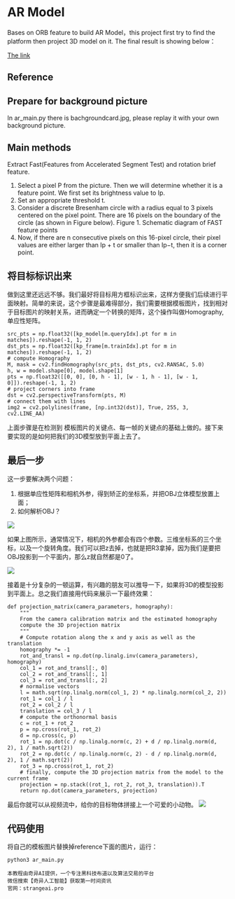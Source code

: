 # AR Model

Bases on ORB feature to build AR Model，this project first try to find the platform then project 3D model on it. The final result is showing below：

[The link](https://github.com/zlf1993/ar_model/blob/master/res.gif)

## Reference

[](https://www.jianshu.com/p/ed57ee1056ab)
[](https://www.jianshu.com/p/f7f3e7b6ebf5)
[](https://blog.csdn.net/yc461515457/article/details/48625621)
[](http://manaai.cn/index3.html?page=3)

## Prepare for background picture

In ar_main.py there is bachgroundcard.jpg, please replay it with your own background picture.

## Main methods

Extract Fast(Features from Accelerated Segment Test) and rotation brief feature.
1. Select a pixel P from the picture. Then we will determine whether it is a feature point. We first set its brightness value to Ip.
2. Set an appropriate threshold t.
3. Consider a discrete Bresenham circle with a radius equal to 3 pixels centered on the pixel point. There are 16 pixels on the boundary of the circle (as shown in Figure below).
[](https://github.com/zlf1993/ar_model/blob/master/pictures/FAST.png)
Figure 1. Schematic diagram of FAST feature points
4. Now, if there are n consecutive pixels on this 16-pixel circle, their pixel values ​​are either larger than Ip + t or smaller than Ip−t, then it is a corner point.



## 将目标标识出来

做到这里还远远不够。我们最好将目标用方框标识出来，这样方便我们后续进行平面映射。简单的来说，这个步骤是最难得部分，我们需要根据模板图片，找到相对于目标图片的映射关系，进而确定一个转换的矩阵，这个操作叫做Homography, 单应性矩阵。

```
src_pts = np.float32([kp_model[m.queryIdx].pt for m in matches]).reshape(-1, 1, 2)
dst_pts = np.float32([kp_frame[m.trainIdx].pt for m in matches]).reshape(-1, 1, 2)
# compute Homography
M, mask = cv2.findHomography(src_pts, dst_pts, cv2.RANSAC, 5.0)
h, w = model.shape[0], model.shape[1]
pts = np.float32([[0, 0], [0, h - 1], [w - 1, h - 1], [w - 1, 0]]).reshape(-1, 1, 2)
# project corners into frame
dst = cv2.perspectiveTransform(pts, M)  
# connect them with lines
img2 = cv2.polylines(frame, [np.int32(dst)], True, 255, 3, cv2.LINE_AA)
```

上面步骤是在检测到 模板图片的关键点、每一帧的关键点的基础上做的。接下来要实现的是如何把我们的3D模型放到平面上去了。

## 最后一步

这一步要解决两个问题：

1. 根据单应性矩阵和相机外参，得到矫正的坐标系，并把OBJ立体模型放置上面；
2. 如何解析OBJ？

![](https://bitesofcode.files.wordpress.com/2017/09/selection_003.png)

如果上图所示，通常情况下，相机的外参都会有四个参数。三维坐标系的三个坐标，以及一个旋转角度。我们可以把z去掉，也就是把R3拿掉，因为我们是要把OBJ投影到一个平面内，那么z就自然都是0了。

![](https://bitesofcode.files.wordpress.com/2018/07/selection_017.png)

接着是十分复杂的一顿运算，有兴趣的朋友可以推导一下，如果将3D的模型投影到平面上。总之我们直接用代码来展示一下最终效果：

```
def projection_matrix(camera_parameters, homography):
    """
    From the camera calibration matrix and the estimated homography
    compute the 3D projection matrix
    """
    # Compute rotation along the x and y axis as well as the translation
    homography *= -1
    rot_and_transl = np.dot(np.linalg.inv(camera_parameters), homography)
    col_1 = rot_and_transl[:, 0]
    col_2 = rot_and_transl[:, 1]
    col_3 = rot_and_transl[:, 2]
    # normalise vectors
    l = math.sqrt(np.linalg.norm(col_1, 2) * np.linalg.norm(col_2, 2))
    rot_1 = col_1 / l
    rot_2 = col_2 / l
    translation = col_3 / l
    # compute the orthonormal basis
    c = rot_1 + rot_2
    p = np.cross(rot_1, rot_2)
    d = np.cross(c, p)
    rot_1 = np.dot(c / np.linalg.norm(c, 2) + d / np.linalg.norm(d, 2), 1 / math.sqrt(2))
    rot_2 = np.dot(c / np.linalg.norm(c, 2) - d / np.linalg.norm(d, 2), 1 / math.sqrt(2))
    rot_3 = np.cross(rot_1, rot_2)
    # finally, compute the 3D projection matrix from the model to the current frame
    projection = np.stack((rot_1, rot_2, rot_3, translation)).T
    return np.dot(camera_parameters, projection)
```

最后你就可以从视频流中，给你的目标物体拼接上一个可爱的小动物。
![](https://i.loli.net/2018/09/18/5ba0f548942da.gif)

## 代码使用

将自己的模板图片替换掉reference下面的图片，运行：

```
python3 ar_main.py
```

```
本教程由奇异AI提供，一个专注黑科技布道以及算法交易的平台
微信搜索【奇异人工智能】获取第一时间资讯
官网：strangeai.pro
```
